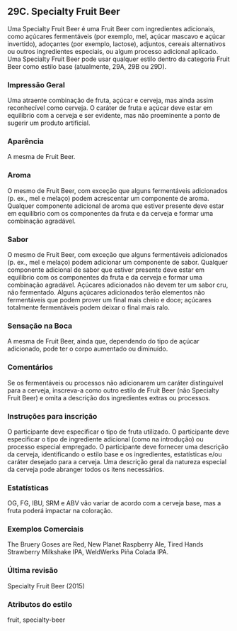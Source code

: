 ## 29C. Specialty Fruit Beer

Uma Specialty Fruit Beer é uma Fruit Beer com ingredientes adicionais, como açúcares fermentáveis ​​(por exemplo, mel, açúcar mascavo e açúcar invertido), adoçantes (por exemplo, lactose), adjuntos, cereais alternativos ou outros ingredientes especiais, ou algum processo adicional aplicado. Uma Specialty Fruit Beer pode usar qualquer estilo dentro da categoria Fruit Beer como estilo base (atualmente, 29A, 29B ou 29D).

### Impressão Geral

Uma atraente combinação de fruta, açúcar e cerveja, mas ainda assim reconhecível como cerveja. O caráter de fruta e açúcar deve estar em equilíbrio com a cerveja e ser evidente, mas não proeminente a ponto de sugerir um produto artificial.

### Aparência

A mesma de Fruit Beer.

### Aroma

O mesmo de Fruit Beer, com exceção que alguns fermentáveis adicionados (p. ex., mel e melaço) podem acrescentar um componente de aroma. Qualquer componente adicional de aroma que estiver presente deve estar em equilíbrio com os componentes da fruta e da cerveja e formar uma combinação agradável.

### Sabor

O mesmo de Fruit Beer, com exceção que alguns fermentáveis adicionados (p. ex., mel e melaço) podem adicionar um componente de sabor. Qualquer componente adicional de sabor que estiver presente deve estar em equilíbrio com os componentes da fruta e da cerveja e formar uma combinação agradável. Açúcares adicionados não devem ter um sabor cru, não fermentado. Alguns açúcares adicionados terão elementos não fermentáveis que podem prover um final mais cheio e doce; açúcares totalmente fermentáveis podem deixar o final mais ralo.

### Sensação na Boca

A mesma de Fruit Beer, ainda que, dependendo do tipo de açúcar adicionado, pode ter o corpo aumentado ou diminuído.

### Comentários

Se os fermentáveis ou processos não adicionarem um caráter distinguível para a cerveja, inscreva-a como outro estilo de Fruit Beer (não Specialty Fruit Beer) e omita a descrição dos ingredientes extras ou processos.

### Instruções para inscrição

O participante deve especificar o tipo de fruta utilizado. O participante deve especificar o tipo de ingrediente adicional (como na introdução) ou processo especial empregado. O participante deve fornecer uma descrição da cerveja, identificando o estilo base e os ingredientes, estatísticas e/ou caráter desejado para a cerveja. Uma descrição geral da natureza especial da cerveja pode abranger todos os itens necessários.

### Estatísticas

OG, FG, IBU, SRM e ABV vão variar de acordo com a cerveja base, mas a fruta poderá impactar na coloração.

### Exemplos Comerciais

The Bruery Goses are Red, New Planet Raspberry Ale, Tired Hands Strawberry Milkshake IPA, WeldWerks Piña Colada IPA.

### Última revisão

Specialty Fruit Beer (2015)

### Atributos do estilo

fruit, specialty-beer
